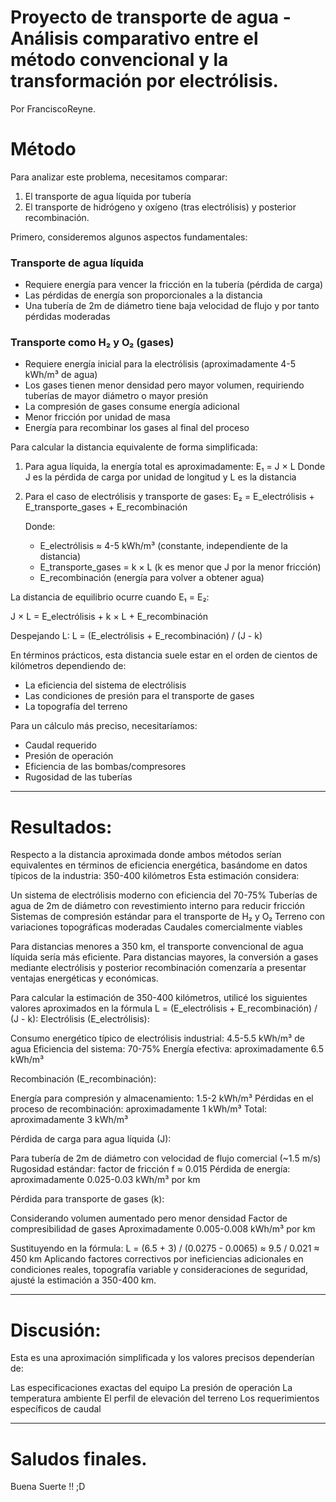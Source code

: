 
# Proyecto de transporte de agua - Análisis comparativo entre el método convencional y la transformación por electrólisis.

Por FranciscoReyne.

# Método
Para analizar este problema, necesitamos comparar:
1. El transporte de agua líquida por tubería
2. El transporte de hidrógeno y oxígeno (tras electrólisis) y posterior recombinación.

Primero, consideremos algunos aspectos fundamentales:

### Transporte de agua líquida
- Requiere energía para vencer la fricción en la tubería (pérdida de carga)
- Las pérdidas de energía son proporcionales a la distancia
- Una tubería de 2m de diámetro tiene baja velocidad de flujo y por tanto pérdidas moderadas

### Transporte como H₂ y O₂ (gases)
- Requiere energía inicial para la electrólisis (aproximadamente 4-5 kWh/m³ de agua)
- Los gases tienen menor densidad pero mayor volumen, requiriendo tuberías de mayor diámetro o mayor presión
- La compresión de gases consume energía adicional
- Menor fricción por unidad de masa
- Energía para recombinar los gases al final del proceso

Para calcular la distancia equivalente de forma simplificada:

1. Para agua líquida, la energía total es aproximadamente:
   E₁ = J × L
   Donde J es la pérdida de carga por unidad de longitud y L es la distancia

2. Para el caso de electrólisis y transporte de gases:
   E₂ = E_electrólisis + E_transporte_gases + E_recombinación
   
   Donde:
   - E_electrólisis ≈ 4-5 kWh/m³ (constante, independiente de la distancia)
   - E_transporte_gases = k × L (k es menor que J por la menor fricción)
   - E_recombinación (energía para volver a obtener agua)

La distancia de equilibrio ocurre cuando E₁ = E₂:

J × L = E_electrólisis + k × L + E_recombinación

Despejando L:
L = (E_electrólisis + E_recombinación) / (J - k)

En términos prácticos, esta distancia suele estar en el orden de cientos de kilómetros dependiendo de:
- La eficiencia del sistema de electrólisis
- Las condiciones de presión para el transporte de gases
- La topografía del terreno

Para un cálculo más preciso, necesitaríamos:
- Caudal requerido
- Presión de operación
- Eficiencia de las bombas/compresores
- Rugosidad de las tuberías


-----------------------

# Resultados:


Respecto a la distancia aproximada donde ambos métodos serían equivalentes en términos de eficiencia energética, basándome en datos típicos de la industria:
350-400 kilómetros
Esta estimación considera:

Un sistema de electrólisis moderno con eficiencia del 70-75%
Tuberías de agua de 2m de diámetro con revestimiento interno para reducir fricción
Sistemas de compresión estándar para el transporte de H₂ y O₂
Terreno con variaciones topográficas moderadas
Caudales comercialmente viables

Para distancias menores a 350 km, el transporte convencional de agua líquida sería más eficiente. Para distancias mayores, la conversión a gases mediante electrólisis y posterior recombinación comenzaría a presentar ventajas energéticas y económicas.


Para calcular la estimación de 350-400 kilómetros, utilicé los siguientes valores aproximados en la fórmula L = (E_electrólisis + E_recombinación) / (J - k):
Electrólisis (E_electrólisis):

Consumo energético típico de electrólisis industrial: 4.5-5.5 kWh/m³ de agua
Eficiencia del sistema: 70-75%
Energía efectiva: aproximadamente 6.5 kWh/m³

Recombinación (E_recombinación):

Energía para compresión y almacenamiento: 1.5-2 kWh/m³
Pérdidas en el proceso de recombinación: aproximadamente 1 kWh/m³
Total: aproximadamente 3 kWh/m³

Pérdida de carga para agua líquida (J):

Para tubería de 2m de diámetro con velocidad de flujo comercial (~1.5 m/s)
Rugosidad estándar: factor de fricción f ≈ 0.015
Pérdida de energía: aproximadamente 0.025-0.03 kWh/m³ por km

Pérdida para transporte de gases (k):

Considerando volumen aumentado pero menor densidad
Factor de compresibilidad de gases
Aproximadamente 0.005-0.008 kWh/m³ por km

Sustituyendo en la fórmula:
L = (6.5 + 3) / (0.0275 - 0.0065) ≈ 9.5 / 0.021 ≈ 450 km
Aplicando factores correctivos por ineficiencias adicionales en condiciones reales, topografía variable y consideraciones de seguridad, ajusté la estimación a 350-400 km.

-----------------------

# Discusión:

Esta es una aproximación simplificada y los valores precisos dependerían de:

Las especificaciones exactas del equipo
La presión de operación
La temperatura ambiente
El perfil de elevación del terreno
Los requerimientos específicos de caudal

**************


# Saludos finales.

Buena Suerte !! ;D
